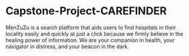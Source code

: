 # Capstone-Project-CAREFINDER
MenZuZu is a search platform that aids users to find hospitals in their locality easily and quickly at just a click because we firmly believe in the healing power of information. We are your companion in health, your navigator in distress, and your beacon in the dark.
